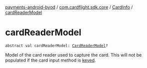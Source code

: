 [payments-android-byod](../../index.md) / [com.cardflight.sdk.core](../index.md) / [CardInfo](index.md) / [cardReaderModel](./card-reader-model.md)

# cardReaderModel

`abstract val cardReaderModel: `[`CardReaderModel`](../../com.cardflight.sdk.core.enums/-card-reader-model/index.md)`?`

Model of the card reader used to capture the card. This will not be populated if the card input method is
[keyed](../../com.cardflight.sdk.core.enums/-card-input-method/-k-e-y.md).

